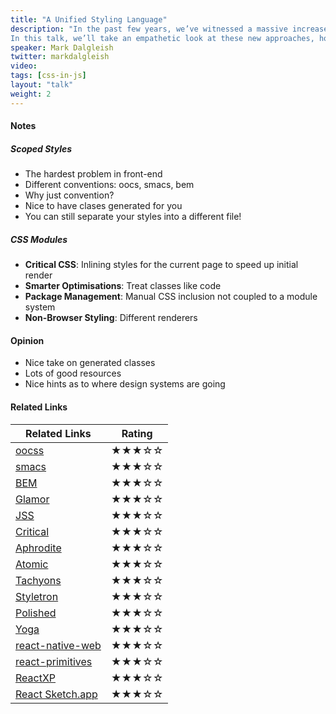 ```yaml
---
title: "A Unified Styling Language"
description: "In the past few years, we’ve witnessed a massive increase in the amount of CSS experimentation, with ideas like CSS Modules and—most controversially—the rise of CSS-in-JS. But does mixing our styles and logic run counter to the original ideas of CSS? Does it break progressive enhancement?
In this talk, we’ll take an empathetic look at these new approaches, how they relate to the history of CSS, and why they might possibly hold the key to the future of CSS—all from the point-of-view of someone who has been writing CSS since 1999."
speaker: Mark Dalgleish
twitter: markdalgleish
video:
tags: [css-in-js]
layout: "talk"
weight: 2
---
```


<article id="1">

#### Notes

##### Scoped Styles
- The hardest problem in front-end
- Different conventions:  oocs, smacs, bem
- Why just convention?
- Nice to have clases generated for you
- You can still separate your styles into a different file!

##### CSS Modules

- **Critical CSS**: Inlining styles for the current page to speed up initial render
- **Smarter Optimisations**: Treat classes like code
- **Package Management**: Manual CSS inclusion not coupled to a module system
- **Non-Browser Styling**: Different renderers

</article>

<article id="2">

#### Opinion

- Nice take on generated classes
- Lots of good resources
- Nice hints as to where design systems are going

</article>

<article id="3">

#### Related Links

Related Links | Rating
--- | ---
[oocss](https://github.com/stubbornella/oocss/wiki) | ★★★☆☆
[smacs](https://smacss.com/) | ★★★☆☆
[BEM](https://en.bem.info/) | ★★★☆☆
[Glamor](https://github.com/threepointone/glamor) | ★★★☆☆
[JSS](http://cssinjs.org/?v=v7.1.1) | ★★★☆☆
[Critical](https://github.com/addyosmani/critical) | ★★★☆☆
[Aphrodite](https://github.com/Khan/aphrodite) | ★★★☆☆
[Atomic](https://acss.io/) | ★★★☆☆
[Tachyons](http://tachyons.io/) | ★★★☆☆
[Styletron](http://styletron.js.org/) | ★★★☆☆
[Polished](https://polished.js.org/) | ★★★☆☆
[Yoga](https://facebook.github.io/yoga/) | ★★★☆☆
[react-native-web](https://necolas.github.io/react-native-web/storybook/) | ★★★☆☆
[react-primitives](https://github.com/lelandrichardson/react-primitives) | ★★★☆☆
[ReactXP](https://microsoft.github.io/reactxp/) | ★★★☆☆
[React Sketch.app](http://airbnb.io/react-sketchapp/) | ★★★☆☆

</article>